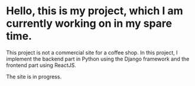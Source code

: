 # Hello, this is my project, which I am currently working on in my spare time.

This project is not a commercial site for a coffee shop. 
In this project, I implement the backend part in Python using the Django framework and the frontend part using ReactJS. 

The site is in progress.
